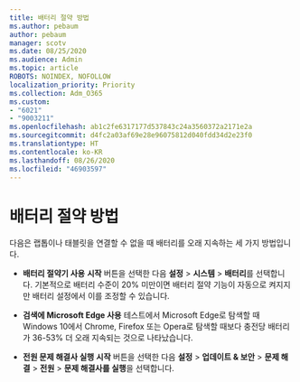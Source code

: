 ```yaml
---
title: 배터리 절약 방법
ms.author: pebaum
author: pebaum
manager: scotv
ms.date: 08/25/2020
ms.audience: Admin
ms.topic: article
ROBOTS: NOINDEX, NOFOLLOW
localization_priority: Priority
ms.collection: Adm_O365
ms.custom:
- "6021"
- "9003211"
ms.openlocfilehash: ab1c2fe6317177d537843c24a3560372a2171e2a
ms.sourcegitcommit: d4fc2a03af69e28e96075812d040fdd34d2e23f0
ms.translationtype: HT
ms.contentlocale: ko-KR
ms.lasthandoff: 08/26/2020
ms.locfileid: "46903597"
---
```

# <a name="how-to-save-battery"></a>배터리 절약 방법

다음은 랩톱이나 태블릿을 연결할 수 없을 때 배터리를 오래 지속하는 세 가지 방법입니다.  

- **배터리 절약기 사용** **시작** 버튼을 선택한 다음 **설정**  >  **시스템**  >  **배터리**를 선택합니다. 기본적으로 배터리 수준이 20% 미만이면 배터리 절약 기능이 자동으로 켜지지만 배터리 설정에서 이를 조정할 수 있습니다.
    
- **검색에 Microsoft Edge 사용** 테스트에서 Microsoft Edge로 탐색할 때 Windows 10에서 Chrome, Firefox 또는 Opera로 탐색할 때보다 충전당 배터리가 36-53% 더 오래 지속되는 것으로 나타났습니다.
    
- **전원 문제 해결사 실행** **시작** 버튼을 선택한 다음 **설정** > **업데이트 & 보안** > **문제 해결** > **전원** > **문제 해결사를 실행**을 선택합니다.
